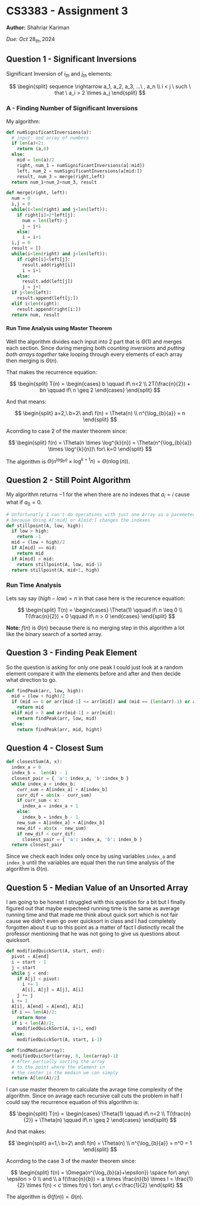 # CS3383 - Assignment 3

**Author:** Shahriar Kariman

*Due:* $Oct\ 28_{th}, 2024$

## Question 1 - Significant Inversions

Significant Inversion of $i_{th}$ and $j_{th}$ elements:

$$
\begin{split}
  sequence \rightarrow a_1, a_2, a_3, ...\ , a_n
  \\
  i < j \ such \ that \ a_i > 2 \times a_j
\end{split}
$$

### A - Finding Number of Significant Inversions

My algorithm:

```py
def numSignificantInversions(a):
  # input: and array of numbers
  if len(a)<2:
    return (a,0)
  else:
    mid = len(a)/2
    right, num_1 = numSignificantInversions(a[:mid])
    left, num_2 = numSignificantInversions(a[mid:])
    result, num_3 = merge(right,left)
  return num_1+num_2+num_3, result

def merge(right, left):
  num = 0
  i,j = 0
  while(i<len(right) and j<len(left)):
    if right[i]>2*left[j]:
      num = len(left)-j
      j = j+1
    else:
      i = i+1
  i,j = 0
  result = []
  while(i<len(right) and j<len(left)):
    if right[i]<left[j]:
      result.add(right[i])
      i = i+1
    else:
      result.add(left[j])
      j = j+1
  if j<len(left):
    result.append(left[j:])
  elif i<len(right):
    result.append(right[i:])
  return num, result
```

#### Run Time Analysis using Master Theorem

Well the algorithm divides each input into 2 part that is $\Theta(1)$ and merges each section. Since during merging both *counting inversions* and *putting both arrays together* take looping through every elements of each array then merging is $\Theta(n)$.

That makes the recurrence equation:

$$
\begin{split}
  T(n) =
  \begin{cases}
    b \qquad if\ n<2
    \\
    2T(\frac{n}{2}) + bn \qquad if\ n \geq 2
  \end{cases}
\end{split}
$$

And that means:

$$
\begin{split}
  a=2,\ b=2\ and\ f(n) = \Theta(n)
  \\
  n^{\log_{b}{a}} = n
\end{split}
$$

Acorrding to case 2 of the master theorem since:

$$
\begin{split}
  f(n) = \Theta(n \times \log^{k}{n}) = \Theta(n^{\log_{b}{a}} \times \log^{k}{n})\ for\ k=0
\end{split}
$$

The algorithm is $\Theta(n^{\log_{b}{a}} \times \log^{k+1}{n}) = \Theta(n \log(n))$.

## Question 2 - Still Point Algorithm

My algorithm returns $-1$ for the when there are no indexes that $a_i = i$ cause what if $a_0 = 0$.

```py
# Unfortunatly I can't do operations with just one Array as a paremeter
# because doing A[:mid] or A[mid:] changes the indexes
def stillpoint(A, low, high):
  if low > high:
    return -1
  mid = (low + high)/2
  if A[mid] == mid:
    return mid
  if A[mid] > mid:
    return stillpoint(A, low, mid-1)
  return stillpoint(A, mid+1, high)
```

### Run Time Analysis

Lets say say $(high-low) = n$ in that case here is the recurence equation:

$$
\begin{split}
  T(n) =
  \begin{cases}
    \Theta(1) \qquad if\ n \leq 0
    \\
    T(\frac{n}{2}) + 0 \qquad if\ n > 0
  \end{cases}
\end{split}
$$

**Note:** $f(n)$ is $\Theta(n)$ because there is no merging step in this algorithm a lot like the binary search of a sorted array.

## Question 3 - Finding Peak Element

So the question is asking for only one peak I could just look at a random element compare it with the elements before and after and then decide what direction to go.

```py
def findPeak(arr, low, high):
  mid = (low + high)/2
  if (mid == 0 or arr[mid-1] <= arr[mid]) and (mid == (len(arr)-1) or arr[mid]>=arr[mid+1]):
    return mid
  elif mid > 0 and arr[mid-1] > arr[mid]:
    return findPeak(arr, low, mid)
  else:
    return findPeak(arr, mid, hight)
```

## Question 4 - Closest Sum

```py
def closestSum(A, x):
  index_a = 0
  index_b =  len(A) - 1
  closest_pair = { 'a': index_a, 'b':index_b }
  while index_a < index_b:
    curr_sum = A[index_a] + A[index_b]
    curr_dif = abs(x - curr_sum)
    if curr_sum < x:
      index_a = index_a + 1
    else:
      index_b = index_b - 1
    new_sum = A[index_a] + A[index_b]
    new_dif = abs(x - new_sum)
    if new_dif < curr_dif:
      closest_pair = { 'a': index_a, 'b': index_b }
  return closest_pair
```

Since we check each index only once by using variables `index_a` and `index_b` until the variables are equal then the run time analysis of the algorithm is $\Theta(n)$.

## Question 5 - Median Value of an Unsorted Array

I am going to be honest I struggled with this question for a bit but I finally figured out that maybe expecteed running time is the same as average running time and that made me think about quick sort which is not fair cause we didn't even go over quicksort in class and I had completely forgotten about it up to this point as a matter of fact I distinctly recall the professor mentioning that he was not going to give us questions about quicksort.

```py
def modifiedQuickSort(A, start, end):
  pivot = A[end]
  i = start - 1
  j = start
  while j < end:
    if A[j] < pivot:
      i += 1
      A[i], A[j] = A[j], A[i]
    j += j
  i += 1
  A[i], A[end] = A[end], A[i]
  if i == len(A)/2:
    return None
  if i < len(A)/2:
    modifiedQuickSort(A, i+1, end)
  else:
    modifiedQuickSort(A, start, i-1)

def findMedian(array):
  modifiedQuicSort(array, 0, len(array)-1)
  # After partially sorting the array
  # to the point where the element in
  # the center is the medain we can simply
  return A[len(A)/2]
```

I can use master theorem to calculate the avrage time complexity of the algorithm. Since on avrage each recursive call cuts the problem in half I could say the recurrence equation of this algorithm is:

$$
\begin{split}
  T(n) =
  \begin{cases}
    \Theta(1) \qquad if\ n<2
    \\
    T(\frac{n}{2}) + \Theta(n) \qquad if\ n \geq 2
  \end{cases}
\end{split}
$$

And that makes:

$$
\begin{split}
  a=1,\ b=2\ and\ f(n) = \Theta(n)
  \\
  n^{\log_{b}{a}} = n^0 = 1
\end{split}
$$

Acorrding to the case 3 of the master theorem since:

$$
\begin{split}
  f(n) = \Omega(n^{\log_{b}{a}+\epsilon}) \space for\ any\ \epsilon > 0
  \\
  and
  \\
  a f(\frac{n}{b}) = a \times \frac{n}{b} \times l = \frac{1}{2} \times f(n) < c \times f(n)
  \ for\ any\ c<\frac{1}{2}
\end{split}
$$

The algorithm is $\Theta(f(n)) = \Theta(n)$.
